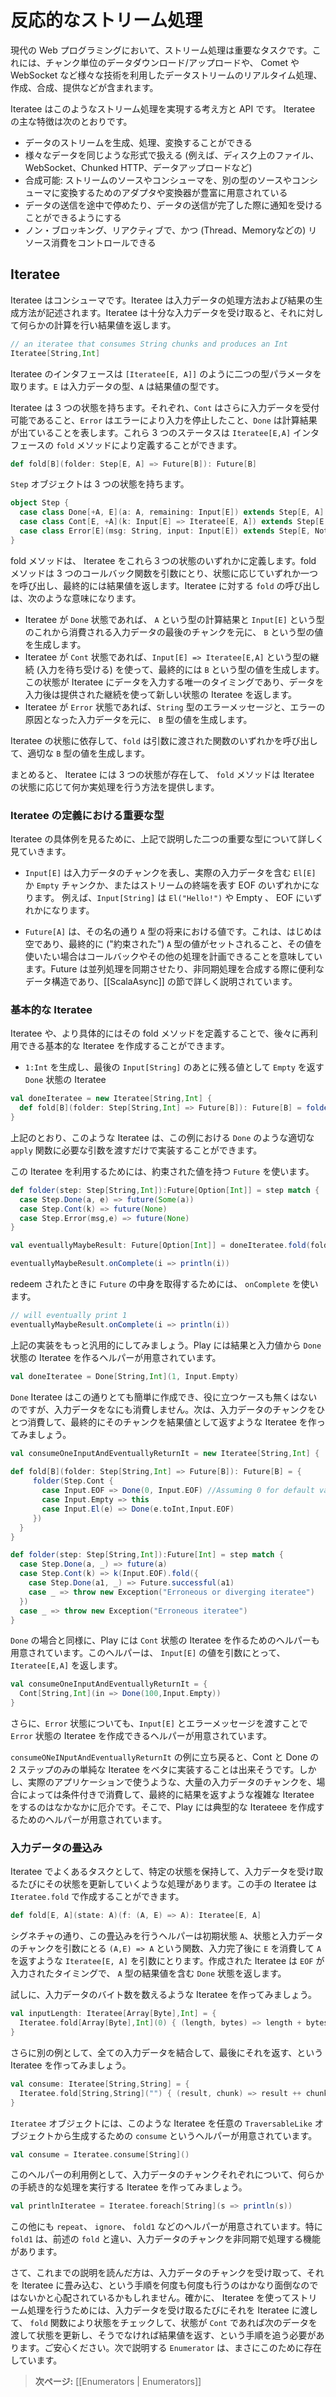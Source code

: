 <!--
# Handling data streams reactively
-->
# 反応的なストリーム処理

<!--
Progressive Stream Processing and manipulation is an important task in modern Web Programming, starting from chunked upload/download to Live Data Streams consumption, creation, composition and publishing through different technologies including Comet and WebSockets.
-->
現代の Web プログラミングにおいて、ストリーム処理は重要なタスクです。これには、チャンク単位のデータダウンロード/アップロードや、 Comet や WebSocket など様々な技術を利用したデータストリームのリアルタイム処理、作成、合成、提供などが含まれます。

<!--
Iteratees provide a paradigm and an API allowing this manipulation, while focusing on several important aspects:
-->
Iteratee はこのようなストリーム処理を実現する考え方と API です。 Iteratee の主な特徴は次のとおりです。

<!--
* Allowing the user to create, consume and transform streams of data.
* Treating different data sources in the same manner (Files on disk, Websockets, Chunked Http, Data Upload, ...).
* Composable: using a rich set of adapters and transformers to change the shape of the source or the consumer - construct your own or start with primitives.
* Being able to stop data being sent mid-way through, and being informed when source is done sending data.
* Non blocking, reactive and allowing control over resource consumption (Thread, Memory)
-->
* データのストリームを生成、処理、変換することができる
* 様々なデータを同じような形式で扱える (例えば、ディスク上のファイル、WebSocket、Chunked HTTP、データアップロードなど)
* 合成可能: ストリームのソースやコンシューマを、別の型のソースやコンシューマに変換するためのアダプタや変換器が豊富に用意されている
* データの送信を途中で停めたり、データの送信が完了した際に通知を受けることができるようにする
* ノン・ブロッキング、リアクティブで、かつ (Thread、Memoryなどの) リソース消費をコントロールできる

<!--
## Iteratees
-->
## Iteratee

<!--
An Iteratee is a consumer - it describes the way input will be consumed to produce some value. An Iteratee is a consumer that returns a value it computes after being fed enough input.
-->
Iteratee はコンシューマです。Iteratee は入力データの処理方法および結果の生成方法が記述されます。Iteratee は十分な入力データを受け取ると、それに対して何らかの計算を行い結果値を返します。

```scala
// an iteratee that consumes String chunks and produces an Int
Iteratee[String,Int]
```

<!--
The Iteratee interface `Iteratee[E,A]` takes two type parameters: `E`, representing the type of the Input it accepts, and `A`, the type of the calculated result.
-->
Iteratee のインタフェースは `[Iteratee[E, A]]` のように二つの型パラメータを取ります。`E` は入力データの型、`A` は結果値の型です。

<!--
An iteratee has one of three states: `Cont` meaning accepting more input, `Error` to indicate an error state, and `Done` which carries the calculated result. These three states are defined by the `fold` method of an `Iteratee[E,A]` interface:
-->
Iteratee は 3 つの状態を持ちます。それぞれ、`Cont` はさらに入力データを受付可能であること、`Error` はエラーにより入力を停止したこと、`Done` は計算結果が出ていることを表します。これら 3 つのステータスは `Iteratee[E,A]` インタフェースの `fold` メソッドにより定義することができます。

```scala
def fold[B](folder: Step[E, A] => Future[B]): Future[B]
```

<!--
where the `Step` object has 3 states :
-->
`Step` オブジェクトは 3 つの状態を持ちます。


```scala
object Step {
  case class Done[+A, E](a: A, remaining: Input[E]) extends Step[E, A]
  case class Cont[E, +A](k: Input[E] => Iteratee[E, A]) extends Step[E, A]
  case class Error[E](msg: String, input: Input[E]) extends Step[E, Nothing]
}
```


<!--
The fold method defines an iteratee as one of the three mentioned states. It accepts three callback functions and will call the appropriate one depending on its state to eventually extract a required value. When calling `fold` on an iteratee you are basically saying:
-->
fold メソッドは、 Iteratee をこれら３つの状態のいずれかに定義します。fold メソッドは 3 つのコールバック関数を引数にとり、状態に応じていずれか一つを呼び出し、最終的には結果値を返します。Iteratee に対する `fold` の呼び出しは、次のような意味になります。

<!--
- If the iteratee is in the state `Done`, then I'll take the calculated result of type `A` and what is left from the last consumed chunk of input `Input[E]` and eventually produce a `B`
- If the iteratee is in the state `Cont`, then I'll take the provided continuation (which is accepting an input) `Input[E] => Iteratee[E,A]` and eventually produce a `B`. Note that this state provides the only way to push input into the iteratee, and get a new iteratee state, using the provided continuation function. 
- If the iteratee is in the state `Error`, then I'll take the error message of type `String` and the input that caused it and eventually produce a B.
-->
- Iteratee が `Done` 状態であれば、 `A` という型の計算結果と `Input[E]` という型のこれから消費される入力データの最後のチャンクを元に、 `B` という型の値を生成します。
- Iteratee が `Cont` 状態であれば、`Input[E] => Iteratee[E,A]` という型の継続 (入力を待ち受ける) を使って、最終的には `B` という型の値を生成します。この状態が Iteratee にデータを入力する唯一のタイミングであり、データを入力後は提供された継続を使って新しい状態の Iteratee を返します。
- Iteratee が `Error` 状態であれば、`String` 型のエラーメッセージと、エラーの原因となった入力データを元に、 `B` 型の値を生成します。

<!--
Depending on the state of the iteratee, `fold` will produce the appropriate `B` using the corresponding passed-in function.
-->
Iteratee の状態に依存して、`fold` は引数に渡された関数のいずれかを呼び出して、適切な `B` 型の値を生成します。

<!--
To sum up, an iteratee consists of 3 states, and `fold` provides the means to do something useful with the state of the iteratee.
-->
まとめると、 Iteratee には 3 つの状態が存在して、 `fold` メソッドは Iteratee の状態に応じて何か実処理を行う方法を提供します。

<!--
### Some important types in the `Iteratee` definition:
-->
### Iteratee の定義における重要な型

<!--
Before providing some concrete examples of iteratees, let's clarify two important types we mentioned above:
-->
Iteratee の具体例を見るために、上記で説明した二つの重要な型について詳しく見ていきます。

<!--
- `Input[E]` represents a chunk of input that can be either an `El[E]` containing some actual input, an `Empty` chunk or an `EOF` representing the end of the stream.
For example, `Input[String]` can be `El("Hello!")`, Empty, or EOF
-->
- `Input[E]` は入力データのチャンクを表し、実際の入力データを含む `El[E]` か `Empty` チャンクか、またはストリームの終端を表す EOF のいずれかになります。
例えば、`Input[String]` は `El("Hello!")` や Empty 、 EOF にいずれかになります。

<!--
- `Future[A]` represents, as its name indicates, a future value of type `A`. This means that it is initially empty and will eventually be filled in ("redeemed") with a value of type `A`, and you can schedule a callback, among other things you can do, if you are interested in that value. A Future is a very nice primitive for synchronization and composing async calls, and is explained further at the [[ScalaAsync]] section.
-->
- `Future[A]` は、その名の通り `A` 型の将来における値です。これは、はじめは空であり、最終的に ("約束された") `A` 型の値がセットされること、その値を使いたい場合はコールバックやその他の処理を計画できることを意味しています。Future は並列処理を同期させたり、非同期処理を合成する際に便利なデータ構造であり、[[ScalaAsync]] の節で詳しく説明されています。

<!--
### Some primitive iteratees:
-->
### 基本的な Iteratee

<!--
By implementing the iteratee, and more specifically its fold method, we can now create some primitive iteratees that we can use later on.
-->
Iteratee や、より具体的にはその fold メソッドを定義することで、後々に再利用できる基本的な Iteratee を作成することができます。

<!--
- An iteratee in the `Done` state producing a `1:Int` and returning `Empty` as the remaining value from the last `Input[String]`
-->
- `1:Int` を生成し、最後の `Input[String]` のあとに残る値として `Empty` を返す `Done` 状態の Iteratee

```scala
val doneIteratee = new Iteratee[String,Int] {
  def fold[B](folder: Step[String,Int] => Future[B]): Future[B] = folder(Step.Done(1, Input.Empty))
}
```

<!--
As shown above, this is easily done by calling the appropriate `apply` function, in our case that of `Done`, with the necessary information.
-->
上記のとおり、このような Iteratee は、この例における `Done` のような適切な `apply` 関数に必要な引数を渡すだけで実装することができます。

<!--
To use this iteratee we will make use of the `Future` that holds a promised value.
-->
この Iteratee を利用するためには、約束された値を持つ `Future` を使います。

```scala
def folder(step: Step[String,Int]):Future[Option[Int]] = step match {
  case Step.Done(a, e) => future(Some(a))
  case Step.Cont(k) => future(None)
  case Step.Error(msg,e) => future(None)
} 

val eventuallyMaybeResult: Future[Option[Int]] = doneIteratee.fold(folder)

eventuallyMaybeResult.onComplete(i => println(i))
```

<!--
of course to see what is inside the `Future` when it is redeemed we use `onComplete`
-->
redeem されたときに `Future` の中身を取得するためには、 `onComplete` を使います。

```scala
// will eventually print 1
eventuallyMaybeResult.onComplete(i => println(i))
```

<!--
There is already a built-in way allowing us to create an iteratee in the `Done` state by providing a result and input, generalizing what is implemented above:
-->
上記の実装をもっと汎用的にしてみましょう。Play には結果と入力値から `Done` 状態の Iteratee を作るヘルパーが用意されています。

```scala
val doneIteratee = Done[String,Int](1, Input.Empty)
```

<!--
Creating a `Done` iteratee is simple, and sometimes useful, but it does not consume any input. Let's create an iteratee that consumes one chunk and eventually returns it as the computed result:
-->
`Done` Iteratee はこの通りとても簡単に作成でき、役に立つケースも無くはないのですが、入力データをなにも消費しません。次は、入力データのチャンクをひとつ消費して、最終的にそのチャンクを結果値として返すような Iteratee を作ってみましょう。

```scala
val consumeOneInputAndEventuallyReturnIt = new Iteratee[String,Int] {
    
def fold[B](folder: Step[String,Int] => Future[B]): Future[B] = {
     folder(Step.Cont {
       case Input.EOF => Done(0, Input.EOF) //Assuming 0 for default value
       case Input.Empty => this
       case Input.El(e) => Done(e.toInt,Input.EOF) 
     })
  }
}

def folder(step: Step[String,Int]):Future[Int] = step match {
  case Step.Done(a, _) => future(a)
  case Step.Cont(k) => k(Input.EOF).fold({
    case Step.Done(a1, _) => Future.successful(a1)
    case _ => throw new Exception("Erroneous or diverging iteratee")
  })
  case _ => throw new Exception("Erroneous iteratee")
} 

```

<!--
As for `Done`, there is a built-in way to define an iteratee in the `Cont` state by providing a function that takes `Input[E]` and returns a state of `Iteratee[E,A]` :
-->
`Done` の場合と同様に、Play には `Cont` 状態の Iteratee を作るためのヘルパーも用意されています。このヘルパーは、 `Input[E]` の値を引数にとって、 `Iteratee[E,A]` を返します。

```scala
val consumeOneInputAndEventuallyReturnIt = {
  Cont[String,Int](in => Done(100,Input.Empty))
}
```

<!--
In the same manner there is a built-in way to create an iteratee in the `Error` state by providing an error message and an `Input[E]`
-->
さらに、`Error` 状態についても、`Input[E]` とエラーメッセージを渡すことで `Error` 状態の Iteratee を作成できるヘルパーが用意されています。

<!--
Back to the `consumeOneInputAndEventuallyReturnIt`, it is possible to create a two-step simple iteratee manually, but it becomes harder and cumbersome to create any real-world iteratee capable of consuming a lot of chunks before, possibly conditionally, it eventually returns a result. Luckily there are some built-in methods to create common iteratee shapes in the `Iteratee` object.
-->
`consumeONeINputAndEventuallyReturnIt` の例に立ち戻ると、Cont と Done の 2 ステップのみの単純な Iteratee をベタに実装することは出来そうです。しかし、実際のアプリケーションで使うような、大量の入力データのチャンクを、場合によっては条件付きで消費して、最終的に結果を返すような複雑な Iteratee　をするのはなかなかに厄介です。そこで、Play には典型的な Iterateee を作成するためのヘルパーが用意されています。

<!--
### Folding input:
-->
### 入力データの畳込み

<!--
One common task when using iteratees is maintaining some state and altering it each time input is pushed. This type of iteratee can be easily created using the `Iteratee.fold` which has the signature:
-->
Iteratee でよくあるタスクとして、特定の状態を保持して、入力データを受け取るたびにその状態を更新していくような処理があります。この手の Iteratee は `Iteratee.fold` で作成することができます。

```scala
def fold[E, A](state: A)(f: (A, E) => A): Iteratee[E, A]
```

<!--
Reading the signature one can realize that this fold takes an initial state `A`, a function that takes the state and an input chunk `(A, E) => A` and returns an `Iteratee[E,A]` capable of consuming `E`s and eventually returning an `A`. The created iteratee will return `Done` with the computed `A` when an input `EOF` is pushed.
-->
シグネチャの通り、この畳込みを行うヘルパーは初期状態 `A`、状態と入力データのチャンクを引数にとる `(A,E) => A` という関数、入力完了後に `E` を消費して `A` を返すような `Iteratee[E, A]` を引数にとります。作成された Iteratee は `EOF` が入力されたタイミングで、 `A` 型の結果値を含む `Done` 状態を返します。

<!--
One example would be creating an iteratee that counts the number of bytes pushed in:
-->
試しに、入力データのバイト数を数えるような Iteratee を作ってみましょう。

```scala
val inputLength: Iteratee[Array[Byte],Int] = {
  Iteratee.fold[Array[Byte],Int](0) { (length, bytes) => length + bytes.size }
}
```
<!--
Another would be consuming all input and eventually returning it:
-->
さらに別の例として、全ての入力データを結合して、最後にそれを返す、という Iteratee を作ってみましょう。

```scala
val consume: Iteratee[String,String] = {
  Iteratee.fold[String,String]("") { (result, chunk) => result ++ chunk }
}
```

<!--
There is actually already a method in the `Iteratee` object that does exactly this for any scala `TraversableLike`, called `consume`, so our example becomes:
-->
`Iteratee` オブジェクトには、このような Iteratee を任意の `TraversableLike` オブジェクトから生成するための `consume` というヘルパーが用意されています。

```scala
val consume = Iteratee.consume[String]()
```

<!--
One common case is to create an iteratee that does some imperative operation for each chunk of input:
-->
このヘルパーの利用例として、入力データのチャンクそれぞれについて、何らかの手続き的な処理を実行する Iteratee を作ってみましょう。

```scala
val printlnIteratee = Iteratee.foreach[String](s => println(s))
```

<!--
More interesting methods exist like `repeat`, `ignore`, and `fold1` - which is different from the preceding `fold` in that it gives one the opportunity to treat input chunks asychronously.
-->
この他にも `repeat`、 `ignore`、 `fold1` などのヘルパーが用意されています。特に `fold1` は、前述の `fold` と違い、入力データのチャンクを非同期で処理する機能があります。

<!--
Of course one should be worried now about how hard it would be to manually push input into an iteratee by folding over iteratee states over and over again. Indeed each time one has to push input into an iteratee, one has to use the `fold` function to check on its state, if it is a `Cont` then push the input and get the new state, or otherwise return the computed result. That's when `Enumerator`s come in handy.
-->
さて、これまでの説明を読んだ方は、入力データのチャンクを受け取って、それを Iteratee に畳み込む、という手順を何度も何度も行うのはかなり面倒なのではないかと心配されているかもしれません。確かに、 Iteratee を使ってストリーム処理を行うためには、入力データを受け取るたびにそれを Iteratee に渡して、 `fold` 関数により状態をチェックして、状態が `Cont` であれば次のデータを渡して状態を更新し、そうでなければ結果値を返す、という手順を追う必要があります。ご安心ください。次で説明する `Enumerator` は、まさにこのために存在しています。

<!--
> **Next:** [[Enumerators | Enumerators]]
-->
> **次ページ:** [[Enumerators | Enumerators]]
